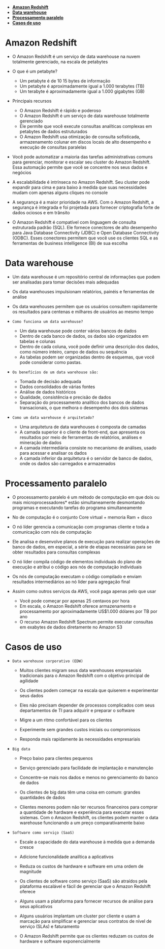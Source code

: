 - [**Amazon Redshift**](#amazon-redshift)
- [**Data warehouse**](#data-warehouse)
- [**Processamento paralelo**](#processamento-paralelo)
- [**Casos de uso**](#casos-de-uso)

# **Amazon Redshift**

- O Amazon Redshift é um serviço de data warehouse na nuvem totalmente gerenciado, na escala de petabytes

- O que é um petabyte?

  - Um petabyte é de 10 15 bytes de informação
  - Um petabyte é aproximadamente igual a 1.000 terabytes (TB)
  - Um terabyte é aproximadamente igual a 1.000 gigabytes (GB)

- Principais recursos

  - O Amazon Redshift é rápido e poderoso
  - O Amazon Redshift é um serviço de data warehouse totalmente gerenciado
  - Ele permite que você execute consultas analíticas complexas em petabytes de dados estruturados
  - O Amazon Redshift usa otimização de consulta sofisticada, armazenamento colunar em discos locais de alto desempenho e execução de consultas paralelas

- Você pode automatizar a maioria das tarefas administrativas comuns para gerenciar, monitorar e escalar seu cluster do Amazon Redshift. Essa automação permite que você se concentre nos seus dados e negócios

- A escalabilidade é intrínseca no Amazon Redshift. Seu cluster pode expandir para cima e para baixo à medida que suas necessidades mudam com apenas alguns cliques no console

- A segurança é a maior prioridade na AWS. Com o Amazon Redshift, a segurança é integrada e foi projetada para fornecer criptografia forte de dados ociosos e em trânsito

- O Amazon Redshift é compatível com linguagem de consulta estruturada padrão (SQL). Ele fornece conectores de alto desempenho para Java Database Connectivity (JDBC) e Open Database Connectivity (ODBC). Esses conectores permitem que você use os clientes SQL e as ferramentas de business intelligence (BI) de sua escolha

# **Data warehouse**

- Um data warehouse é um repositório central de informações que podem ser analisadas para tomar decisões mais adequadas

- Os data warehouses impulsionam relatórios, painéis e ferramentas de análise

- Os data warehouses permitem que os usuários consultem rapidamente os resultados para centenas e milhares de usuários ao mesmo tempo

- `Como funciona um data warehouse?`

  - Um data warehouse pode conter vários bancos de dados
  - Dentro de cada banco de dados, os dados são organizados em tabelas e colunas
  - Dentro de cada coluna, você pode definir uma descrição dos dados, como número inteiro, campo de dados ou sequência
  - As tabelas podem ser organizadas dentro de esquemas, que você pode considerar como pastas.

- `Os benefícios de um data warehouse são:`

  - Tomada de decisão adequada
  - Dados consolidados de várias fontes
  - Análise de dados históricos
  - Qualidade, consistência e precisão de dados
  - Separação do processamento analítico dos bancos de dados transacionais, o que melhora o desempenho dos dois sistemas

- `Como um data warehouse é arquitetado?`

  - Uma arquitetura de data warehouses é composta de camadas
  - A camada superior é o cliente de front-end, que apresenta os resultados por meio de ferramentas de relatórios, análises e mineração de dados
  - A camada intermediária consiste no mecanismo de análises, usado para acessar e analisar os dados
  - A camada inferior da arquitetura é o servidor de banco de dados, onde os dados são carregados e armazenados

# **Processamento paralelo**

- O processamento paralelo é um método de computação em que dois ou mais microprocessadores\* estão simultaneamente desmontando programas e executando tarefas do programa simultaneamente

- No de computação é o conjunto Core virtual + memoria Ram + disco

- O nó líder gerencia a comunicação com programas cliente e toda a comunicação com nós de computação

- Ele analisa e desenvolve planos de execução para realizar operações de banco de dados, em especial, a série de etapas necessárias para se obter resultados para consultas complexas

- O nó líder compila código de elementos individuais do plano de execução e atribui o código aos nós de computação individuais

- Os nós de computação executam o código compilado e enviam resultados intermediários ao nó líder para agregação final

- Assim como outros serviços da AWS, você paga apenas pelo que usar
  - Você pode começar por apenas 25 centavos por hora
  - Em escala, o Amazon Redshift oferece armazenamento e processamento por aproximadamente US$1.000 dólares por TB por ano
  - O recurso Amazon Redshift Spectrum permite executar consultas em exabytes de dados diretamente no Amazon S3

# **Casos de uso**

- `Data warehouse corporativo (EDW)`

  - Muitos clientes migram seus data warehouses empresariais tradicionais para o Amazon Redshift com o objetivo principal de agilidade

  - Os clientes podem começar na escala que quiserem e experimentar seus dados

  - Eles não precisam depender de processos complicados com seus departamentos de TI para adquirir e preparar o software

  - Migre a um ritmo confortável para os clientes

  - Experimente sem grandes custos iniciais ou compromissos

  - Responda mais rapidamente às necessidades empresariais

- `Big data `

  - Preço baixo para clientes pequenos

  - Serviço gerenciado para facilidade de implantação e manutenção

  - Concentre-se mais nos dados e menos no gerenciamento do banco de dados

  - Os clientes de big data têm uma coisa em comum: grandes quantidades de dados

  - Clientes menores podem não ter recursos financeiros para comprar a quantidade de hardware e experiência para executar esses sistemas. Com o Amazon Redshift, os clientes podem manter o data warehouse funcionando a um preço comparativamente baixo

- `Software como serviço (SaaS)`

  - Escale a capacidade do data warehouse à medida que a demanda cresce

  - Adicione funcionalidade analítica a aplicativos

  - Reduza os custos de hardware e software em uma ordem de magnitude

  - Os clientes de software como serviço (SaaS) são atraídos pela plataforma escalável e fácil de gerenciar que o Amazon Redshift oferece

  - Alguns usam a plataforma para fornecer recursos de análise para seus aplicativos

  - Alguns usuários implantam um cluster por cliente e usam a marcação para simplificar e gerenciar seus contratos de nível de serviço (SLAs) e faturamento

  - O Amazon Redshift permite que os clientes reduzam os custos de hardware e software exponencialmente
